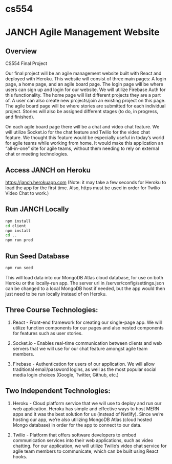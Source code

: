# cs554

# JANCH Agile Management Website

## Overview

CS554 Final Project

Our final project will be an agile management website built with React and deployed with Heroku. This website will consist of three main pages: A login page, a home page, and an agile board page. The login page will be where users can sign up and login for our website. We will utilize Firebase Auth for this functionality. The home page will list different projects they are a part of. A user can also create new projects/join an existing project on this page. The agile board page will be where stories are submitted for each individual project. Stories will also be assigned different stages (to do, in progress, and finished).

On each agile board page there will be a chat and video chat feature. We will utilize Socket.io for the chat feature and Twilio for the video chat feature. We thought this feature would be especially useful in today’s world for agile teams while working from home. It would make this application an “all-in-one” site for agile teams, without them needing to rely on external chat or meeting technologies.

## Access JANCH on Heroku

https://janch.herokuapp.com (Note: it may take a few seconds for Heroku to load the app for the first time. Also, https must be used in order for Twilio Video
Chat to work.)

## Run JANCH Locally

```bash
npm install
cd client
npm install
cd ..
npm run prod
```

## Run Seed Database

```bash
npm run seed
```

This will load data into our MongoDB Atlas cloud database, for use on both Heroku or the locally-run app. The server url in
/server/config/settings.json can be changed to a local MongoDB host if needed, but the app would then just need to be run locally
instead of on Heroku.

## Three Course Technologies:

1. React - Front-end framework for creating our single-page app. We will utilize function components for our pages and also nested components for features such as user stories.

2. Socket.io - Enables real-time communication between clients and web servers that we will use for our chat feature amongst agile team members.

3. Firebase - Authentication for users of our application. We will allow traditional email/password logins, as well as the most popular social media login choices (Google, Twitter, Github, etc.)

## Two Independent Technologies:

1. Heroku - Cloud platform service that we will use to deploy and run our web application. Heroku has simple and effective ways to host MERN apps and it was the best solution for us (instead of Netlify). Since we’re hosting our app, we’re also utilizing MongoDB Atlas (cloud hosted Mongo database) in order for the app to connect to our data.

2. Twilio - Platform that offers software developers to embed communication services into their web applications, such as video chatting. For our application, we will utilize Twilio’s video chat service for agile team members to communicate, which can be built using React hooks.
